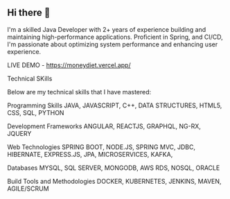 ## Hi there 👋

I'm a skilled Java Developer with 2+ years of experience building and maintaining high-performance applications. Proficient in Spring, and CI/CD, I'm passionate about optimizing system performance and enhancing user experience.

LIVE DEMO - https://moneydiet.vercel.app/


Technical SKills

Below are my technical skills that I have mastered:

Programming Skills
JAVA, JAVASCRIPT, C++, DATA STRUCTURES, HTML5, CSS, SQL, PYTHON

Development Frameworks
ANGULAR, REACTJS, GRAPHQL, NG-RX, JQUERY

Web Technologies
SPRING BOOT, NODE.JS, SPRING MVC, JDBC, HIBERNATE, EXPRESS.JS, JPA, MICROSERVICES, KAFKA, 

Databases
MYSQL, SQL SERVER, MONGODB, AWS RDS, NOSQL, ORACLE

Build Tools and Methodologies
DOCKER, KUBERNETES, JENKINS, MAVEN, AGILE/SCRUM

<!--
**Latha232/Latha232** is a ✨ _special_ ✨ repository because its `README.md` (this file) appears on your GitHub profile.

Here are some ideas to get you started:

- 🔭 I’m currently working on ...
- 🌱 I’m currently learning ...
- 👯 I’m looking to collaborate on ...
- 🤔 I’m looking for help with ...
- 💬 Ask me about ...
- 📫 How to reach me: ...
- 😄 Pronouns: ...
- ⚡ Fun fact: ...
-->

